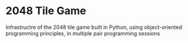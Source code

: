 # 2048 Tile Game

Infrastructre of the 2048 tile game built in Python, using object-oriented programming principles, in multiple pair programming sessions
